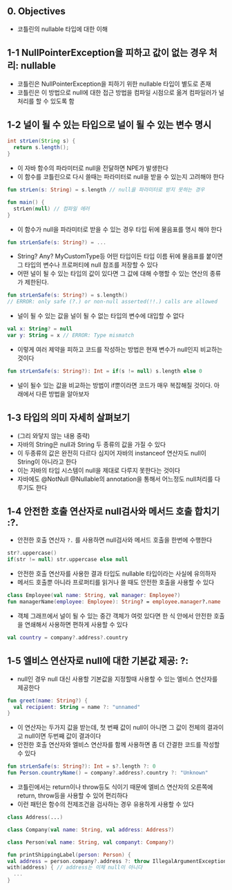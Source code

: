 ## 0. Objectives
- 코틀린의 nullable 타입에 대한 이해

## 1-1 NullPointerException을 피하고 값이 없는 경우 처리: nullable
- 코틀린은 NullPointerException을 피하기 위한 nullable 타입이 별도로 존재
- 코틀린은 이 방법으로 null에 대한 접근 방법을 컴파일 시점으로 옮겨 컴파일러가 널처리를 할 수 있도록 함

## 1-2 널이 될 수 있는 타입으로 널이 될 수 있는 변수 명시
```.java
int strLen(String s) {
  return s.length();
}
```
- 이 자바 함수의 파라미터로 null을 전달하면 NPE가 발생한다
- 이 함수를 코틀린으로 다시 쓸때는 파라미터로 null을 받을 수 있는지 고려해야 한다
```.kt
fun strLen(s: String) = s.length // null을 파라미터로 받지 못하는 경우

fun main() {
  strLen(null) // 컴파일 에러 
}
```
- 이 함수가 null을 파라미터로 받을 수 있는 경우 타입 뒤에 물음표를 명시 해야 한다
```.kt
fun strLenSafe(s: String?) = ...
```
- String? Any? MyCustomType등 어떤 타입이든 타입 이름 뒤에 물음표를 붙이면 그 타입의 변수나 프로퍼티에 null 참조를 저장할 수 있다
- 어떤 널이 될 수 있는 타입의 값이 있다면 그 값에 대해 수행할 수 있는 연산의 종류가 제한된다.
```.kt
fun strLenSafe(s: String?) = s.length()
// ERROR: only safe (?.) or non-null asserted(!!.) calls are allowed
```
- 널이 될 수 있는 값을 널이 될 수 없는 타입의 변수에 대입할 수 없다
```.kt
val x: String? = null
var y: String = x // ERROR: Type mismatch
```
- 이렇게 여러 제약을 피하고 코드를 작성하는 방법은 현재 변수가 null인지 비교하는 것이다
```.kt
fun strLenSafe(s: String?): Int = if(s != null) s.length else 0
```
- 널이 될수 있는 값을 비교하는 방법이 if뿐이라면 코드가 매우 복잡해질 것이다. 아래에서 다른 방법을 알아보자

## 1-3 타입의 의미 자세히 살펴보기
- (그리 와닿지 않는 내용 중략)
- 자바의 String은 null과 String 두 종류의 값을 가질 수 있다
- 이 두종류의 값은 완전히 다르다 심지어 자바의 instanceof 연산자도 null이 String이 아니라고 한다
- 이는 자바의 타입 시스템이 null을 제대로 다루지 못한다는 것이다
- 자바에도 @NotNull @Nullable의 annotation을 통해서 어느정도 null처리를 다루기도 한다

## 1-4 안전한 호출 연산자로 null검사와 메서드 호출 합치기 :?.
- 안전한 호출 연산자 `?.` 를 사용하면 null검사와 메서드 호출을 한번에 수행한다
```.kt
str?.uppercase()
if(str != null) str.uppercase else null
```
- 안전한 호출 연산자를 사용한 결과 타입도 nullable 타입이라는 사실에 유의하자
- 메서드 호출뿐 아니라 프로퍼티를 읽거나 쓸 때도 안전한 호출을 사용할 수 있다
```.kt
class Employee(val name: String, val manager: Employee?)
fun managerName(employee: Employee): String? = employee.manager?.name
```
- 객체 그래프에서 널이 될 수 있는 중간 객체가 여럿 있다면 한 식 안에서 안전한 호출을 연쇄해서 사용하면 편하게 사용할 수 있다
```.kt
val country = company?.address?.country
```

## 1-5 엘비스 연산자로 null에 대한 기본값 제공: ?:
- null인 경우 null 대신 사용할 기본값을 지정할때 사용할 수 있는 엘비스 연산자를 제공한다
```.kt
fun greet(name: String?) {
  val recipient: String = name ?: "unnamed"
}
```
- 이 연산자는 두가지 값을 받는데, 첫 번째 값이 null이 아니면 그 값이 전체의 결과이고 null이면 두번째 값이 결과이다
- 안전한 호출 연산자와 엘비스 연산자를 함께 사용하면 좀 더 간결한 코드를 작성할 수 있다
```.kt
fun strLenSafe(s: String?): Int = s?.length ?: 0
fun Person.countryName() = company?.address?.country ?: "Unknown"
```
- 코틀린에서는 return이나 throw등도 식이기 때문에 엘비스 연산자의 오른쪽에 return, throw등을 사용할 수 있어 편리하다
- 이런 패턴은 함수의 전제조건을 검사하는 경우 유용하게 사용할 수 있다
```.kt
class Address(...)

class Company(val name: String, val address: Address?)

class Person(val name: String, val companyt: Company?)

fun printShippingLabel(person: Person) {
val address = person.company?.address ?: throw IllegalArgumentException("No address") // 주소가 없으면 예외 발생
with(address) { // address는 이제 null이 아니다
  ...
}
```
